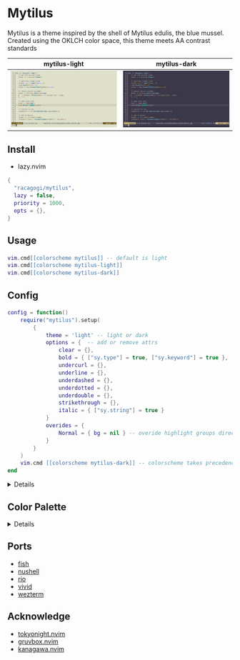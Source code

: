 # Mytilus

Mytilus is a theme inspired by the shell of Mytilus edulis, the blue mussel.
Created using the OKLCH color space,
this theme meets AA contrast standards

|mytilus-light|mytilus-dark|
|---|---|
|![mytilus-light](./asset/mytilus-light.png)|![mytilus-dark](./asset/mytilus-dark.png)|

## Install
		
- lazy.nvim

```lua
{
  "racagogi/mytilus",
  lazy = false,
  priority = 1000,
  opts = {},
}
```
## Usage
		
```lua
vim.cmd[[colorscheme mytilus]] -- default is light
vim.cmd[[colorscheme mytilus-light]]
vim.cmd[[colorscheme mytilus-dark]]
```

## Config	
			
```lua
config = function()
	require("mytilus").setup(
		{
			theme = 'light' -- light or dark
			options = {  -- add or remove attrs
				clear = {},
				bold = { ["sy.type"] = true, ["sy.keyword"] = true },
				undercurl = {},
				underline = {},
				underdashed = {},
				underdotted = {},
				underdouble = {},
				strikethrough = {},
				italic = { ["sy.string"] = true }
			}
			overides = { 
				Normal = { bg = nil } -- overide highlight groups directly
			}
		}
	)
	vim.cmd [[colorscheme mytilus-dark]] -- colorscheme takes precedence over theme
end
```
<details>

## light colors

| | hex | rgb | OKlab |
|---|---|---|
| d0_black | #2E2D33 | [45.76, 44.95, 50.52] |  [0.3, 0.0, -0.01] |
| d0_white | #2E2E29 | [45.7, 46.38, 40.71] |  [0.3, -0.0, 0.01] |
| d1_black | #353341 | [53.49, 51.16, 65.37] |  [0.33, 0.01, -0.02] |
| d1_white | #353728 | [53.34, 54.85, 40.04] |  [0.33, -0.01, 0.02] |
| d2_black | #3D3B49 | [61.22, 58.87, 73.4] |  [0.36, 0.01, -0.02] |
| d2_white | #3D3F30 | [61.06, 62.63, 47.56] |  [0.36, -0.01, 0.02] |
| d3_black | #454352 | [69.1, 66.75, 81.57] |  [0.39, 0.01, -0.02] |
| d3_white | #454737 | [68.94, 70.58, 55.24] |  [0.39, -0.01, 0.02] |
| d1_red | #4C2934 | [76.24, 40.79, 52.14] |  [0.33, 0.06, 0.0] |
| d1_orange | #4D2C1D | [76.65, 43.73, 28.63] |  [0.33, 0.04, 0.04] |
| d1_yellow | #403410 | [64.33, 51.9, 15.58] |  [0.33, 0.0, 0.06] |
| d1_chartreuse | #293C1E | [40.79, 59.66, 30.04] |  [0.33, -0.04, 0.04] |
| d1_green | #093E36 | [9.13, 62.46, 54.39] |  [0.33, -0.06, 0.0] |
| d1_cyan | #0D3B4B | [12.78, 59.06, 74.56] |  [0.33, -0.04, -0.04] |
| d1_blue | #2A3452 | [42.3, 51.69, 81.78] |  [0.33, -0.0, -0.06] |
| d1_purple | #402C49 | [64.01, 44.4, 72.79] |  [0.33, 0.04, -0.04] |
| d3_red | #633443 | [99.08, 52.06, 67.39] |  [0.39, 0.07, 0.0] |
| d3_orange | #643824 | [99.67, 55.97, 35.74] |  [0.39, 0.05, 0.05] |
| d3_yellow | #544310 | [83.56, 66.95, 16.36] |  [0.39, 0.0, 0.07] |
| d3_chartreuse | #344D26 | [52.19, 77.28, 37.6] |  [0.39, -0.05, 0.05] |
| d3_green | #025146 | [1.98, 80.98, 70.38] |  [0.39, -0.07, 0.0] |
| d3_cyan | #094C61 | [9.33, 76.43, 97.09] |  [0.39, -0.05, -0.05] |
| d3_blue | #36436B | [54.37, 66.63, 106.62] |  [0.39, -0.0, -0.07] |
| d3_purple | #53395F | [83.09, 56.94, 94.73] |  [0.39, 0.05, -0.05] |
| v0_black | #DEDDE4 | [221.85, 220.85, 228.2] |  [0.9, 0.0, -0.01] |
| v0_white | #DEDFD7 | [221.78, 222.72, 215.32] |  [0.9, -0.0, 0.01] |
| v1_black | #D4D0ED | [212.36, 207.97, 236.99] |  [0.87, 0.02, -0.04] |
| v1_white | #D4D7BA | [212.05, 215.43, 185.71] |  [0.87, -0.02, 0.04] |
| v2_black | #CBC6E3 | [202.67, 198.29, 227.06] |  [0.84, 0.02, -0.04] |
| v2_white | #CACEB0 | [202.36, 205.69, 176.21] |  [0.84, -0.02, 0.04] |
| v3_black | #C1BDD9 | [193.06, 188.7, 217.2] |  [0.81, 0.02, -0.04] |
| v3_white | #C1C4A7 | [192.75, 196.04, 166.8] |  [0.81, -0.02, 0.04] |
| v2_red | #EABCC9 | [234.12, 188.24, 200.9] |  [0.84, 0.06, 0.0] |
| v2_orange | #EAC0AD | [234.3, 192.02, 173.44] |  [0.84, 0.04, 0.04] |
| v2_yellow | #D8CAA2 | [216.35, 201.63, 162.17] |  [0.84, 0.0, 0.06] |
| v2_chartreuse | #BBD3AF | [187.45, 211.13, 175.35] |  [0.84, -0.04, 0.04] |
| v2_green | #A4D7CC | [163.94, 214.85, 203.74] |  [0.84, -0.06, 0.0] |
| v2_cyan | #A5D3E6 | [164.65, 210.82, 229.81] |  [0.84, -0.04, -0.04] |
| v2_blue | #BCCAEF | [188.32, 201.57, 239.42] |  [0.84, -0.0, -0.06] |
| v2_purple | #D8C0E4 | [216.36, 192.32, 227.71] |  [0.84, 0.04, -0.04] |


### contrast

| | v0_black | v0_white | v1_black | v1_white | v2_black | v2_white |
|---|---|---|---|---|---|---|
| d0_black | 10.12 | 10.16 | 9.15 | 9.29 | 8.29 | 8.43 |
| d0_white | 10.08 | 10.12 | 9.11 | 9.25 | 8.26 | 8.39 |
| d1_black | 9.11 | 9.14 | 8.23 | 8.36 | 7.46 | 7.58 |
| d1_white | 9.0 | 9.04 | 8.13 | 8.26 | 7.38 | 7.5 |
| d2_black | 8.1 | 8.13 | 7.32 | 7.43 | 6.64 | 6.74 |
| d2_white | 8.0 | 8.03 | 7.23 | 7.34 | 6.56 | 6.66 |
| d3_black | 7.16 | 7.19 | 6.47 | 6.57 | 5.87 | 5.96 |
| d3_white | 7.07 | 7.1 | 6.39 | 6.49 | 5.8 | 5.89 |
| d1_red | 9.29 | 9.33 | 8.4 | 8.53 | 7.62 | 7.74 |
| d1_orange | 9.22 | 9.26 | 8.33 | 8.46 | 7.56 | 7.68 |
| d1_yellow | 9.06 | 9.09 | 8.18 | 8.31 | 7.42 | 7.54 |
| d1_chartreuse | 8.88 | 8.91 | 8.02 | 8.15 | 7.28 | 7.39 |
| d1_green | 8.81 | 8.84 | 7.96 | 8.09 | 7.22 | 7.34 |
| d1_cyan | 8.92 | 8.95 | 8.06 | 8.18 | 7.31 | 7.42 |
| d1_blue | 9.11 | 9.15 | 8.23 | 8.36 | 7.47 | 7.59 |
| d1_purple | 9.26 | 9.29 | 8.36 | 8.5 | 7.59 | 7.71 |
| d3_red | 7.38 | 7.41 | 6.67 | 6.78 | 6.05 | 6.15 |
| d3_orange | 7.31 | 7.33 | 6.6 | 6.71 | 5.99 | 6.08 |
| d3_yellow | 7.13 | 7.15 | 6.44 | 6.54 | 5.84 | 5.93 |
| d3_chartreuse | 6.93 | 6.96 | 6.26 | 6.36 | 5.68 | 5.77 |
| d3_green | 6.86 | 6.88 | 6.2 | 6.29 | 5.62 | 5.71 |
| d3_cyan | 6.97 | 7.0 | 6.3 | 6.4 | 5.71 | 5.8 |
| d3_blue | 7.19 | 7.21 | 6.49 | 6.6 | 5.89 | 5.98 |
| d3_purple | 7.35 | 7.37 | 6.64 | 6.74 | 6.02 | 6.12 |


| | v3_black | v3_white | v2_red | v2_orange | v2_yellow | v2_chartreuse | v2_green | v2_cyan | v2_blue | v2_purple |
|---|---|---|---|---|---|---|---|---|---|---|
| d0_black | 7.5 | 7.63 | 8.17 | 8.24 | 8.37 | 8.51 | 8.56 | 8.48 | 8.33 | 8.21 |
| d0_white | 7.47 | 7.59 | 8.14 | 8.2 | 8.34 | 8.47 | 8.52 | 8.45 | 8.3 | 8.18 |
| d1_black | 6.75 | 6.86 | 7.35 | 7.41 | 7.53 | 7.66 | 7.7 | 7.63 | 7.5 | 7.39 |
| d1_white | 6.67 | 6.78 | 7.27 | 7.33 | 7.45 | 7.57 | 7.61 | 7.54 | 7.41 | 7.3 |
| d2_black | 6.0 | 6.1 | 6.54 | 6.59 | 6.7 | 6.81 | 6.85 | 6.79 | 6.67 | 6.57 |
| d2_white | 5.93 | 6.03 | 6.46 | 6.51 | 6.62 | 6.73 | 6.77 | 6.71 | 6.59 | 6.49 |
| d3_black | 5.31 | 5.4 | 5.78 | 5.83 | 5.93 | 6.02 | 6.06 | 6.0 | 5.9 | 5.81 |
| d3_white | 5.24 | 5.33 | 5.71 | 5.76 | 5.85 | 5.95 | 5.98 | 5.93 | 5.82 | 5.74 |
| d1_red | 6.89 | 7.0 | 7.51 | 7.56 | 7.69 | 7.81 | 7.86 | 7.79 | 7.65 | 7.54 |
| d1_orange | 6.84 | 6.95 | 7.45 | 7.51 | 7.63 | 7.75 | 7.8 | 7.73 | 7.59 | 7.48 |
| d1_yellow | 6.71 | 6.82 | 7.32 | 7.37 | 7.49 | 7.62 | 7.66 | 7.59 | 7.46 | 7.35 |
| d1_chartreuse | 6.58 | 6.69 | 7.17 | 7.23 | 7.35 | 7.47 | 7.51 | 7.44 | 7.31 | 7.2 |
| d1_green | 6.53 | 6.64 | 7.12 | 7.17 | 7.29 | 7.41 | 7.45 | 7.39 | 7.26 | 7.15 |
| d1_cyan | 6.61 | 6.72 | 7.2 | 7.26 | 7.38 | 7.5 | 7.54 | 7.47 | 7.34 | 7.23 |
| d1_blue | 6.75 | 6.87 | 7.36 | 7.42 | 7.54 | 7.66 | 7.71 | 7.64 | 7.5 | 7.39 |
| d1_purple | 6.86 | 6.97 | 7.48 | 7.53 | 7.66 | 7.78 | 7.83 | 7.76 | 7.62 | 7.51 |
| d3_red | 5.47 | 5.56 | 5.96 | 6.01 | 6.11 | 6.21 | 6.25 | 6.19 | 6.08 | 5.99 |
| d3_orange | 5.42 | 5.51 | 5.9 | 5.95 | 6.05 | 6.14 | 6.18 | 6.12 | 6.02 | 5.93 |
| d3_yellow | 5.28 | 5.37 | 5.76 | 5.8 | 5.9 | 5.99 | 6.03 | 5.97 | 5.87 | 5.78 |
| d3_chartreuse | 5.14 | 5.22 | 5.6 | 5.64 | 5.73 | 5.83 | 5.86 | 5.81 | 5.71 | 5.62 |
| d3_green | 5.08 | 5.17 | 5.54 | 5.58 | 5.67 | 5.77 | 5.8 | 5.75 | 5.65 | 5.56 |
| d3_cyan | 5.17 | 5.25 | 5.63 | 5.67 | 5.77 | 5.86 | 5.9 | 5.84 | 5.74 | 5.66 |
| d3_blue | 5.33 | 5.42 | 5.8 | 5.85 | 5.95 | 6.04 | 6.08 | 6.02 | 5.92 | 5.83 |
| d3_purple | 5.44 | 5.53 | 5.93 | 5.98 | 6.08 | 6.18 | 6.21 | 6.16 | 6.05 | 5.96 |


## dark colors

| | hex | rgb | OKlab |
|---|---|---|
| d0_black | #DEDFD7 | [221.78, 222.72, 215.32] |  [0.9, -0.0, 0.01] |
| d0_white | #DEDDE4 | [221.85, 220.85, 228.2] |  [0.9, 0.0, -0.01] |
| d1_black | #D4D6C4 | [212.0, 214.22, 195.77] |  [0.87, -0.01, 0.02] |
| d1_white | #D4D2E4 | [212.19, 209.56, 227.75] |  [0.87, 0.01, -0.02] |
| d2_black | #CACCBA | [202.3, 204.5, 186.2] |  [0.84, -0.01, 0.02] |
| d2_white | #CAC8DA | [202.49, 199.88, 217.9] |  [0.84, 0.01, -0.02] |
| d3_black | #C1C3B1 | [192.69, 194.86, 176.72] |  [0.81, -0.01, 0.02] |
| d3_white | #C1BED0 | [192.88, 190.28, 208.14] |  [0.81, 0.01, -0.02] |
| d1_red | #F4C6D3 | [244.18, 197.85, 210.58] |  [0.87, 0.06, 0.0] |
| d1_orange | #F4CAB7 | [244.35, 201.66, 182.92] |  [0.87, 0.04, 0.04] |
| d1_yellow | #E2D3AC | [226.18, 211.34, 171.6] |  [0.87, 0.0, 0.06] |
| d1_chartreuse | #C5DDB9 | [197.04, 220.93, 184.85] |  [0.87, -0.04, 0.04] |
| d1_green | #ADE1D5 | [173.47, 224.68, 213.45] |  [0.87, -0.06, 0.0] |
| d1_cyan | #AEDDF0 | [174.17, 220.63, 239.77] |  [0.87, -0.04, -0.04] |
| d1_blue | #C6D3F9 | [197.89, 211.29, 249.49] |  [0.87, -0.0, -0.06] |
| d1_purple | #E2CAEE | [226.2, 201.95, 237.66] |  [0.87, 0.04, -0.04] |
| d3_red | #E8AFBF | [231.96, 174.57, 190.91] |  [0.81, 0.07, 0.0] |
| d3_orange | #E8B39C | [232.3, 179.3, 155.85] |  [0.81, 0.05, 0.05] |
| d3_yellow | #D2C08D | [210.39, 191.56, 140.98] |  [0.81, 0.0, 0.07] |
| d3_chartreuse | #AECC9E | [173.75, 203.61, 158.23] |  [0.81, -0.05, 0.05] |
| d3_green | #8ED0C2 | [142.04, 208.24, 194.49] |  [0.81, -0.07, 0.0] |
| d3_cyan | #8FCBE3 | [143.29, 203.11, 227.19] |  [0.81, -0.05, -0.05] |
| d3_blue | #AFBFEF | [175.07, 191.46, 239.15] |  [0.81, -0.0, -0.07] |
| d3_purple | #D2B4E1 | [210.28, 179.81, 224.51] |  [0.81, 0.05, -0.05] |
| v0_black | #2E2E29 | [45.7, 46.38, 40.71] |  [0.3, -0.0, 0.01] |
| v0_white | #2E2D33 | [45.76, 44.95, 50.52] |  [0.3, 0.0, -0.01] |
| v1_black | #36381F | [53.52, 55.58, 31.01] |  [0.33, -0.02, 0.04] |
| v1_white | #363248 | [53.79, 49.61, 72.35] |  [0.33, 0.02, -0.04] |
| v2_black | #3D3F27 | [61.22, 63.41, 38.54] |  [0.36, -0.02, 0.04] |
| v2_white | #3D3951 | [61.5, 57.33, 80.56] |  [0.36, 0.02, -0.04] |
| v3_black | #45472E | [69.1, 71.4, 46.21] |  [0.39, -0.02, 0.04] |
| v3_white | #454159 | [69.37, 65.21, 88.9] |  [0.39, 0.02, -0.04] |
| v2_red | #55303C | [84.73, 48.46, 59.84] |  [0.36, 0.06, 0.0] |
| v2_orange | #553324 | [85.13, 51.46, 36.16] |  [0.36, 0.04, 0.04] |
| v2_yellow | #483C18 | [72.31, 59.71, 23.98] |  [0.36, 0.0, 0.06] |
| v2_chartreuse | #304426 | [48.36, 67.6, 37.62] |  [0.36, -0.04, 0.04] |
| v2_green | #14463E | [20.04, 70.48, 62.14] |  [0.36, -0.06, 0.0] |
| v2_cyan | #174353 | [22.53, 67.04, 82.81] |  [0.36, -0.04, -0.04] |
| v2_blue | #323C5A | [49.76, 59.54, 90.23] |  [0.36, -0.0, -0.06] |
| v2_purple | #483451 | [72.02, 52.08, 81.02] |  [0.36, 0.04, -0.04] |


### contrast

| | v0_black | v0_white | v1_black | v1_white | v2_black | v2_white |
|---|---|---|---|---|---|---|
| d0_black | 10.12 | 10.16 | 9.01 | 9.18 | 8.01 | 8.17 |
| d0_white | 10.08 | 10.12 | 8.98 | 9.15 | 7.98 | 8.14 |
| d1_black | 9.23 | 9.26 | 8.22 | 8.38 | 7.3 | 7.45 |
| d1_white | 9.14 | 9.18 | 8.14 | 8.29 | 7.23 | 7.38 |
| d2_black | 8.37 | 8.41 | 7.46 | 7.6 | 6.63 | 6.76 |
| d2_white | 8.29 | 8.32 | 7.38 | 7.52 | 6.56 | 6.69 |
| d3_black | 7.57 | 7.6 | 6.75 | 6.87 | 6.0 | 6.12 |
| d3_white | 7.5 | 7.53 | 6.68 | 6.8 | 5.94 | 6.05 |
| d1_red | 8.98 | 9.02 | 8.0 | 8.15 | 7.11 | 7.25 |
| d1_orange | 9.05 | 9.08 | 8.06 | 8.21 | 7.16 | 7.31 |
| d1_yellow | 9.19 | 9.23 | 8.19 | 8.34 | 7.28 | 7.42 |
| d1_chartreuse | 9.34 | 9.38 | 8.32 | 8.48 | 7.39 | 7.54 |
| d1_green | 9.39 | 9.43 | 8.37 | 8.52 | 7.43 | 7.58 |
| d1_cyan | 9.31 | 9.35 | 8.29 | 8.45 | 7.37 | 7.52 |
| d1_blue | 9.15 | 9.19 | 8.15 | 8.31 | 7.25 | 7.39 |
| d1_purple | 9.02 | 9.06 | 8.04 | 8.19 | 7.14 | 7.28 |
| d3_red | 7.31 | 7.34 | 6.51 | 6.64 | 5.79 | 5.9 |
| d3_orange | 7.38 | 7.41 | 6.58 | 6.7 | 5.85 | 5.96 |
| d3_yellow | 7.54 | 7.57 | 6.72 | 6.85 | 5.97 | 6.09 |
| d3_chartreuse | 7.71 | 7.74 | 6.87 | 6.99 | 6.1 | 6.22 |
| d3_green | 7.76 | 7.8 | 6.92 | 7.05 | 6.15 | 6.27 |
| d3_cyan | 7.67 | 7.7 | 6.84 | 6.96 | 6.07 | 6.19 |
| d3_blue | 7.49 | 7.53 | 6.68 | 6.8 | 5.93 | 6.05 |
| d3_purple | 7.35 | 7.38 | 6.55 | 6.67 | 5.82 | 5.94 |


| | v3_black | v3_white | v2_red | v2_orange | v2_yellow | v2_chartreuse | v2_green | v2_cyan | v2_blue | v2_purple |
|---|---|---|---|---|---|---|---|---|---|---|
| d0_black | 7.08 | 7.22 | 8.31 | 8.24 | 8.08 | 7.91 | 7.85 | 7.95 | 8.13 | 8.27 |
| d0_white | 7.05 | 7.2 | 8.28 | 8.21 | 8.05 | 7.88 | 7.82 | 7.92 | 8.1 | 8.24 |
| d1_black | 6.46 | 6.59 | 7.58 | 7.51 | 7.37 | 7.22 | 7.16 | 7.25 | 7.42 | 7.54 |
| d1_white | 6.39 | 6.53 | 7.5 | 7.44 | 7.3 | 7.15 | 7.09 | 7.18 | 7.34 | 7.47 |
| d2_black | 5.86 | 5.98 | 6.87 | 6.82 | 6.69 | 6.55 | 6.5 | 6.58 | 6.73 | 6.84 |
| d2_white | 5.8 | 5.92 | 6.8 | 6.75 | 6.62 | 6.48 | 6.43 | 6.51 | 6.66 | 6.78 |
| d3_black | 5.3 | 5.41 | 6.22 | 6.17 | 6.05 | 5.93 | 5.88 | 5.95 | 6.09 | 6.19 |
| d3_white | 5.25 | 5.35 | 6.16 | 6.1 | 5.99 | 5.86 | 5.82 | 5.89 | 6.03 | 6.13 |
| d1_red | 6.28 | 6.41 | 7.37 | 7.31 | 7.17 | 7.02 | 6.97 | 7.06 | 7.22 | 7.34 |
| d1_orange | 6.33 | 6.46 | 7.43 | 7.37 | 7.23 | 7.08 | 7.02 | 7.11 | 7.27 | 7.4 |
| d1_yellow | 6.43 | 6.56 | 7.55 | 7.49 | 7.34 | 7.19 | 7.14 | 7.22 | 7.39 | 7.52 |
| d1_chartreuse | 6.53 | 6.67 | 7.67 | 7.6 | 7.46 | 7.31 | 7.25 | 7.34 | 7.51 | 7.63 |
| d1_green | 6.57 | 6.71 | 7.71 | 7.65 | 7.5 | 7.35 | 7.29 | 7.38 | 7.55 | 7.68 |
| d1_cyan | 6.51 | 6.65 | 7.64 | 7.58 | 7.44 | 7.28 | 7.22 | 7.31 | 7.48 | 7.61 |
| d1_blue | 6.4 | 6.53 | 7.51 | 7.45 | 7.31 | 7.16 | 7.1 | 7.19 | 7.36 | 7.48 |
| d1_purple | 6.31 | 6.44 | 7.41 | 7.34 | 7.2 | 7.06 | 7.0 | 7.09 | 7.25 | 7.37 |
| d3_red | 5.12 | 5.22 | 6.0 | 5.95 | 5.84 | 5.72 | 5.67 | 5.74 | 5.88 | 5.98 |
| d3_orange | 5.17 | 5.27 | 6.06 | 6.01 | 5.9 | 5.78 | 5.73 | 5.8 | 5.93 | 6.04 |
| d3_yellow | 5.28 | 5.39 | 6.19 | 6.14 | 6.03 | 5.9 | 5.85 | 5.93 | 6.06 | 6.17 |
| d3_chartreuse | 5.39 | 5.5 | 6.33 | 6.27 | 6.16 | 6.03 | 5.98 | 6.06 | 6.19 | 6.3 |
| d3_green | 5.43 | 5.55 | 6.38 | 6.32 | 6.2 | 6.07 | 6.03 | 6.1 | 6.24 | 6.35 |
| d3_cyan | 5.37 | 5.48 | 6.3 | 6.25 | 6.13 | 6.0 | 5.95 | 6.03 | 6.17 | 6.27 |
| d3_blue | 5.24 | 5.35 | 6.15 | 6.1 | 5.99 | 5.86 | 5.82 | 5.89 | 6.02 | 6.13 |
| d3_purple | 5.14 | 5.25 | 6.04 | 5.99 | 5.87 | 5.75 | 5.71 | 5.78 | 5.91 | 6.01 |



</details>

## Color Palette

<details>

```lua
---@class Palette
---@field tc TerminalColor
---@field di Diagnostic
---@field fg Foreground
---@field bg Background
---@field sy Syntax
---@field df Diff
---@field rb Rainbow
---@field at Attr
---@field ui UI

---@class TerminalColor
---@field black         Color
---@field red           Color
---@field orange        Color
---@field yellow        Color
---@field green         Color
---@field mint          Color
---@field cyan          Color
---@field blue          Color
---@field magenta       Color
---@field white         Color
---@field bright_black  Color
---@field bright_white  Color

---@class Diagnostic
---@field error         Color
---@field warn          Color
---@field ok            Color
---@field info          Color
---@field hint          Color

---@class Rainbow
---@field rb1           Color
---@field rb2           Color
---@field rb3           Color
---@field rb4           Color
---@field rb5           Color
---@field rb6           Color
---@field rb7           Color

---@class Diff
---@field delete        Color
---@field add           Color
---@field change        Color
---@field difftext      Color

---@class Attr
---@field clear         Color
---@field bold          Color
---@field strikethrough Color
---@field underline     Color
---@field undercurl     Color
---@field underdouble   Color
---@field underdotted   Color
---@field underdashed   Color
---@field italic        Color

---@class Foreground
---@field strong        Color
---@field text          Color
---@field comment       Color

---@class Background
---@field float         Color
---@field plain	        Color
---@field visual        Color

---@class UI
---@field important  Color
---@field warning    Color
---@field info       Color
---@field hint       Color
---@field select     Color
---@field note       Color
---@field doc        Color
---@field sign       Color
---@field cursorline Color
---@field bar        Bar
---@field board      Board
---@field border     Color
---@field inactive   Color
---@field cursor     Color
---@field dir        Color
---@field fold       Color
---@field nontext    Color
---@field candidate  Color
---@field pmenu      Color
---@field pselect    Color

---@class Bar
---@field active     Color
---@field inactive   Color

---@class Board
---@field light      Color
---@field dark       Color

---@class Syntax
---@field keyword    Color
---@field constant   Color
---@field type       Color
---@field macro      Color
---@field functions  Color
---@field statement  Color
---@field modifier   Color
---@field operator   Color
---@field string     Color
---@field symbol     Color
---@field struct     Color
---@field member     Color
---@field parameter  Color
---@field variable   Color
---@field construct  Color
---@field special    Color
```
</details>
	
## Ports

- [fish](./themes/fish)
- [nushell](./themes/nu)
- [rio](./themes/rio)
- [vivid](./themes/vivid)
- [wezterm](./themes/wezterm)

## Acknowledge

- [tokyonight.nvim](https://github.com/folke/tokyonight.nvim)
- [gruvbox.nvim](https://github.com/ellisonleao/gruvbox.nvim)
- [kanagawa.nvim](https://github.com/rebelot/kanagawa.nvim)
